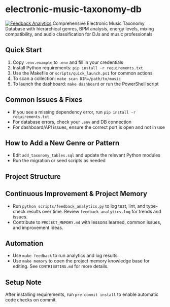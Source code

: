 # electronic-music-taxonomy-db

[![Feedback Analytics](https://github.com/djunohoo/electronic-music-taxonomy-db/actions/workflows/feedback_analytics.yml/badge.svg)](https://github.com/djunohoo/electronic-music-taxonomy-db/actions/workflows/feedback_analytics.yml)
Comprehensive Electronic Music Taxonomy Database with hierarchical genres, BPM analysis, energy levels, mixing compatibility, and audio classification for DJs and music professionals

## Quick Start
1. Copy `.env.example` to `.env` and fill in your credentials
2. Install Python requirements: `pip install -r requirements.txt`
3. Use the Makefile or `scripts/quick_launch.ps1` for common actions
4. To scan a collection: `make scan DIR=/path/to/music`
5. To launch the dashboard: `make dashboard` or run the PowerShell script

## Common Issues & Fixes
- If you see a missing dependency error, run `pip install -r requirements.txt`
- For database errors, check your `.env` and DB connection
- For dashboard/API issues, ensure the correct port is open and not in use

## How to Add a New Genre or Pattern
- Edit `add_taxonomy_tables.sql` and update the relevant Python modules
- Run the migration or seed scripts as needed

## Project Structure

## Continuous Improvement & Project Memory

- Run `python scripts/feedback_analytics.py` to log test, lint, and type-check results over time. Review `feedback_analytics.log` for trends and issues.
- Contribute to `PROJECT_MEMORY.md` with lessons learned, common issues, and improvement ideas.

## Automation

- Use `make feedback` to run analytics and log results.
- Use `make memory` to open the project memory knowledge base for editing.
See `CONTRIBUTING.md` for more details.

## Setup Note

After installing requirements, run `pre-commit install` to enable automatic code checks on commit.
